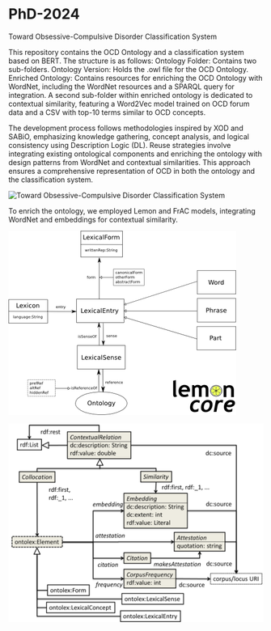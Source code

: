 # PhD-2024
Toward Obsessive-Compulsive Disorder Classification System

This repository contains the OCD Ontology and a classification system based on BERT. The structure is as follows: Ontology Folder: Contains two sub-folders.
Ontology Version: Holds the .owl file for the OCD Ontology.
Enriched Ontology: Contains resources for enriching the OCD Ontology with WordNet, including the WordNet resources and a SPARQL query for integration. A second sub-folder within enriched ontology is dedicated to contextual similarity, featuring a Word2Vec model trained on OCD forum data and a CSV with top-10 terms similar to OCD concepts.

The development process follows methodologies inspired by XOD and SABiO, emphasizing knowledge gathering, concept analysis, and logical consistency using Description Logic (DL). Reuse strategies involve integrating existing ontological components and enriching the ontology with design patterns from WordNet and contextual similarities. This approach ensures a comprehensive representation of OCD in both the ontology and the classification system.

![Toward Obsessive-Compulsive Disorder Classification System](https://github.com/areejnasser/PhD-2024/assets/58149704/62e9b99e-599d-497e-b02e-1706919ac8c2)

To enrich the ontology, we employed Lemon and FrAC models, integrating WordNet and embeddings for contextual similarity.

![Ontology-Enrichment WordNet lemon-core](/Toward%20Obsessive-Compulsive%20Disorder%20Classification%20System/Ontology/Ontology-Enrichment/WordNet/lemon-core.png)


![Ontology-Enrichment Contextual Similarity ontolex-frac](/Toward%20Obsessive-Compulsive%20Disorder%20Classification%20System/Ontology/Ontology-Enrichment/Contextual-similarity/ontolex-frac.png)




